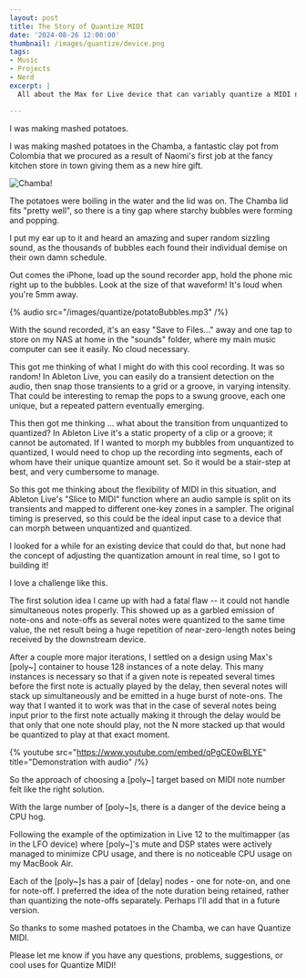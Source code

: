 ```yaml
---
layout: post
title: The Story of Quantize MIDI
date: '2024-08-26 12:00:00'
thumbnail: /images/quantize/device.png
tags:
- Music
- Projects
- Nerd
excerpt: |
  All about the Max for Live device that can variably quantize a MIDI note stream in real time.

---
```


I was making mashed potatoes.

I was making mashed potatoes in the Chamba, a fantastic clay pot from Colombia that we procured as a result of Naomi's first job at the fancy kitchen store in town giving them as a new hire gift.

![Chamba!](/images/quantize/chamba.jpg)

The potatoes were boiling in the water and the lid was on. The Chamba lid fits "pretty well", so there is a tiny gap where starchy bubbles were forming and popping.

I put my ear up to it and heard an amazing and super random sizzling sound, as the thousands of bubbles each found their individual demise on their own damn schedule.

Out comes the iPhone, load up the sound recorder app, hold the phone mic right up to the bubbles. Look at the size of that waveform! It's loud when you're 5mm away.

{% audio src="/images/quantize/potatoBubbles.mp3" /%}

With the sound recorded, it's an easy "Save to Files..." away and one tap to store on my NAS at home in the "sounds" folder, where my main music computer can see it easily. No cloud necessary.

This got me thinking of what I might do with this cool recording. It was so random! In Ableton Live, you can easily do a transient detection on the audio, then snap those transients to a grid or a groove, in varying intensity. That could be interesting to remap the pops to a swung groove, each one unique, but a repeated pattern eventually emerging.

This then got me thinking ... what about the transition from unquantized to quantized? In Ableton Live it's a static property of a clip or a groove; it cannot be automated. If I wanted to morph my bubbles from unquantized to quantized, I would need to chop up the recording into segments, each of whom have their unique quantize amount set. So it would be a stair-step at best, and very cumbersome to manage.

So this got me thinking about the flexibility of MIDI in this situation, and Ableton Live's "Slice to MIDI" function where an audio sample is split on its transients and mapped to different one-key zones in a sampler. The original timing is preserved, so this could be the ideal input case to a device that can morph between unquantized and quantized.

I looked for a while for an existing device that could do that, but none had the concept of adjusting the quantization amount in real time, so I got to building it!

I love a challenge like this.

The first solution idea I came up with had a fatal flaw -- it could not handle simultaneous notes properly. This showed up as a garbled emission of note-ons and note-offs as several notes were quantized to the same time value, the net result being a huge repetition of near-zero-length notes being received by the downstream device.

After a couple more major iterations, I settled on a design using Max's [poly~] container to house 128 instances of a note delay. This many instances is necessary so that if a given note is repeated several times before the first note is actually played by the delay, then several notes will stack up simultaneously and be emitted in a huge burst of note-ons. The way that I wanted it to work was that in the case of several notes being input prior to the first note actually making it through the delay would be that only that one note should play, not the N more stacked up that would be quantized to play at that exact moment.

{% youtube src="https://www.youtube.com/embed/qPgCE0wBLYE" title="Demonstration with audio" /%}

So the approach of choosing a [poly~] target based on MIDI note number felt like the right solution.

With the large number of [poly~]s, there is a danger of the device being a CPU hog. 

Following the example of the optimization in Live 12 to the multimapper (as in the LFO device) where [poly~]'s mute and DSP states were actively managed to minimize CPU usage, and there is no noticeable CPU usage on my MacBook Air.

Each of the [poly~]s has a pair of [delay] nodes - one for note-on, and one for note-off. I preferred the idea of the note duration being retained, rather than quantizing the note-offs separately. Perhaps I'll add that in a future version.

So thanks to some mashed potatoes in the Chamba, we can have Quantize MIDI.

Please let me know if you have any questions, problems, suggestions, or cool uses for Quantize MIDI!
